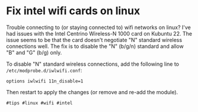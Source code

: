 # Fix intel wifi cards on linux

Trouble connecting to (or staying connected to) wifi networks on linux? I've
had issues with the Intel Centrino Wireless-N 1000 card on Kubuntu 22. The
issue seems to be that the card doesn't negotiate "N" standard wireless
connections well. The fix is to disable the "N" (b/g/n) standard and allow "B"
and "G" (b/g) only.

To disable "N" standard wireless connections, add the following line to
`/etc/modprobe.d/iwlwifi.conf`:
```
options iwlwifi 11n_disable=1
```

Then restart to apply the changes (or remove and re-add the module).

    #tips #linux #wifi #intel
